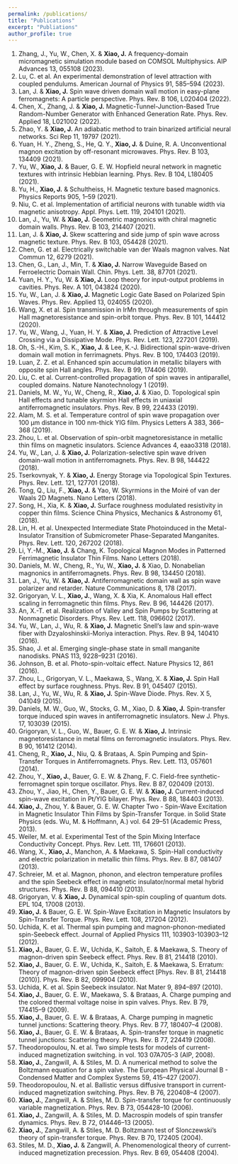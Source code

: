 ```yaml
---
permalink: /publications/
title: "Publications"
excerpt: "Publiations"
author_profile: true
---
```


1. Zhang, J., Yu, W., Chen, X. & __Xiao, J.__ A frequency-domain micromagnetic simulation module based on COMSOL Multiphysics. AIP Advances 13, 055108 (2023).
2. Lu, C. et al. An experimental demonstration of level attraction with coupled pendulums. American Journal of Physics 91, 585–594 (2023).
3. Lan, J. & __Xiao, J.__ Spin wave driven domain wall motion in easy-plane ferromagnets: A particle perspective. Phys. Rev. B 106, L020404 (2022).
4. Chen, X., Zhang, J. & __Xiao, J.__ Magnetic-Tunnel-Junction-Based True Random-Number Generator with Enhanced Generation Rate. Phys. Rev. Applied 18, L021002 (2022).
5. Zhao, Y. & __Xiao, J.__ An adiabatic method to train binarized artificial neural networks. Sci Rep 11, 19797 (2021).
6. Yuan, H. Y., Zheng, S., He, Q. Y., __Xiao, J.__ & Duine, R. A. Unconventional magnon excitation by off-resonant microwaves. Phys. Rev. B 103, 134409 (2021).
7. Yu, W., __Xiao, J.__ & Bauer, G. E. W. Hopfield neural network in magnetic textures with intrinsic Hebbian learning. Phys. Rev. B 104, L180405 (2021).
8. Yu, H., __Xiao, J.__ & Schultheiss, H. Magnetic texture based magnonics. Physics Reports 905, 1–59 (2021).
9. Niu, C. et al. Implementation of artificial neurons with tunable width via magnetic anisotropy. Appl. Phys. Lett. 119, 204101 (2021).
10. Lan, J., Yu, W. & __Xiao, J.__ Geometric magnonics with chiral magnetic domain walls. Phys. Rev. B 103, 214407 (2021).
11. Lan, J. & __Xiao, J.__ Skew scattering and side jump of spin wave across magnetic texture. Phys. Rev. B 103, 054428 (2021).
12. Chen, G. et al. Electrically switchable van der Waals magnon valves. Nat Commun 12, 6279 (2021).
13. Chen, G., Lan, J., Min, T. & __Xiao, J.__ Narrow Waveguide Based on Ferroelectric Domain Wall. Chin. Phys. Lett. 38, 87701 (2021).
14. Yuan, H. Y., Yu, W. & __Xiao, J.__ Loop theory for input-output problems in cavities. Phys. Rev. A 101, 043824 (2020).
15. Yu, W., Lan, J. & __Xiao, J.__ Magnetic Logic Gate Based on Polarized Spin Waves. Phys. Rev. Applied 13, 024055 (2020).
16. Wang, X. et al. Spin transmission in IrMn through measurements of spin Hall magnetoresistance and spin-orbit torque. Phys. Rev. B 101, 144412 (2020).
17. Yu, W., Wang, J., Yuan, H. Y. & __Xiao, J.__ Prediction of Attractive Level Crossing via a Dissipative Mode. Phys. Rev. Lett. 123, 227201 (2019).
18. Oh, S.-H., Kim, S. K., __Xiao, J.__ & Lee, K.-J. Bidirectional spin-wave-driven domain wall motion in ferrimagnets. Phys. Rev. B 100, 174403 (2019).
19. Luan, Z. Z. et al. Enhanced spin accumulation in metallic bilayers with opposite spin Hall angles. Phys. Rev. B 99, 174406 (2019).
20. Liu, C. et al. Current-controlled propagation of spin waves in antiparallel, coupled domains. Nature Nanotechnology 1 (2019).
21. Daniels, M. W., Yu, W., Cheng, R., __Xiao, J.__ & Xiao, D. Topological spin Hall effects and tunable skyrmion Hall effects in uniaxial antiferromagnetic insulators. Phys. Rev. B 99, 224433 (2019).
22. Alam, M. S. et al. Temperature control of spin wave propagation over 100 μm distance in 100 nm-thick YIG film. Physics Letters A 383, 366–368 (2019).
23. Zhou, L. et al. Observation of spin-orbit magnetoresistance in metallic thin films on magnetic insulators. Science Advances 4, eaao3318 (2018).
24. Yu, W., Lan, J. & __Xiao, J.__ Polarization-selective spin wave driven domain-wall motion in antiferromagnets. Phys. Rev. B 98, 144422 (2018).
25. Tserkovnyak, Y. & __Xiao, J.__ Energy Storage via Topological Spin Textures. Phys. Rev. Lett. 121, 127701 (2018).
26. Tong, Q., Liu, F., __Xiao, J.__ & Yao, W. Skyrmions in the Moiré of van der Waals 2D Magnets. Nano Letters (2018).
27. Song, H., Xia, K. & __Xiao, J.__ Surface roughness modulated resistivity in copper thin films. Science China Physics, Mechanics & Astronomy 61, (2018).
28. Lin, H. et al. Unexpected Intermediate State Photoinduced in the Metal-Insulator Transition of Submicrometer Phase-Separated Manganites. Phys. Rev. Lett. 120, 267202 (2018).
29. Li, Y.-M., __Xiao, J.__ & Chang, K. Topological Magnon Modes in Patterned Ferrimagnetic Insulator Thin Films. Nano Letters (2018).
30. Daniels, M. W., Cheng, R., Yu, W., __Xiao, J.__ & Xiao, D. Nonabelian magnonics in antiferromagnets. Phys. Rev. B 98, 134450 (2018).
31. Lan, J., Yu, W. & __Xiao, J.__ Antiferromagnetic domain wall as spin wave polarizer and retarder. Nature Communications 8, 178 (2017).
32. Grigoryan, V. L., __Xiao, J.__, Wang, X. & Xia, K. Anomalous Hall effect scaling in ferromagnetic thin films. Phys. Rev. B 96, 144426 (2017).
33. An, X.-T. et al. Realization of Valley and Spin Pumps by Scattering at Nonmagnetic Disorders. Phys. Rev. Lett. 118, 096602 (2017).
34. Yu, W., Lan, J., Wu, R. & __Xiao, J.__ Magnetic Snell’s law and spin-wave fiber with Dzyaloshinskii-Moriya interaction. Phys. Rev. B 94, 140410 (2016).
35. Shao, J. et al. Emerging single-phase state in small manganite nanodisks. PNAS 113, 9228–9231 (2016).
36. Johnson, B. et al. Photo-spin-voltaic effect. Nature Physics 12, 861 (2016).
37. Zhou, L., Grigoryan, V. L., Maekawa, S., Wang, X. & __Xiao, J.__ Spin Hall effect by surface roughness. Phys. Rev. B 91, 045407 (2015).
39. Lan, J., Yu, W., Wu, R. & __Xiao, J.__ Spin-Wave Diode. Phys. Rev. X 5, 041049 (2015).
40. Daniels, M. W., Guo, W., Stocks, G. M., Xiao, D. & __Xiao, J.__ Spin-transfer torque induced spin waves in antiferromagnetic insulators. New J. Phys. 17, 103039 (2015).
42. Grigoryan, V. L., Guo, W., Bauer, G. E. W. & __Xiao, J.__ Intrinsic magnetoresistance in metal films on ferromagnetic insulators. Phys. Rev. B 90, 161412 (2014).
43. Cheng, R., __Xiao, J.__, Niu, Q. & Brataas, A. Spin Pumping and Spin-Transfer Torques in Antiferromagnets. Phys. Rev. Lett. 113, 057601 (2014).
44. Zhou, Y., __Xiao, J.__, Bauer, G. E. W. & Zhang, F. C. Field-free synthetic-ferromagnet spin torque oscillator. Phys. Rev. B 87, 020409 (2013).
45. Zhou, Y., Jiao, H., Chen, Y., Bauer, G. E. W. & __Xiao, J.__ Current-induced spin-wave excitation in Pt/YIG bilayer. Phys. Rev. B 88, 184403 (2013).
46. __Xiao, J.__, Zhou, Y. & Bauer, G. E. W. Chapter Two - Spin-Wave Excitation in Magnetic Insulator Thin Films by Spin-Transfer Torque. in Solid State Physics (eds. Wu, M. & Hoffmann, A.) vol. 64 29–51 (Academic Press, 2013).
47. Weiler, M. et al. Experimental Test of the Spin Mixing Interface Conductivity Concept. Phys. Rev. Lett. 111, 176601 (2013).
48. Wang, X., __Xiao, J.__, Manchon, A. & Maekawa, S. Spin-Hall conductivity and electric polarization in metallic thin films. Phys. Rev. B 87, 081407 (2013).
49. Schreier, M. et al. Magnon, phonon, and electron temperature profiles and the spin Seebeck effect in magnetic insulator/normal metal hybrid structures. Phys. Rev. B 88, 094410 (2013).
50. Grigoryan, V. & __Xiao, J.__ Dynamical spin-spin coupling of quantum dots. EPL 104, 17008 (2013).
51. __Xiao, J.__ & Bauer, G. E. W. Spin-Wave Excitation in Magnetic Insulators by Spin-Transfer Torque. Phys. Rev. Lett. 108, 217204 (2012).
52. Uchida, K. et al. Thermal spin pumping and magnon-phonon-mediated spin-Seebeck effect. Journal of Applied Physics 111, 103903-103903–12 (2012).
53. __Xiao, J.__, Bauer, G. E. W., Uchida, K., Saitoh, E. & Maekawa, S. Theory of magnon-driven spin Seebeck effect. Phys. Rev. B 81, 214418 (2010).
54. __Xiao, J.__, Bauer, G. E. W., Uchida, K., Saitoh, E. & Maekawa, S. Erratum: Theory of magnon-driven spin Seebeck effect [Phys. Rev. B 81, 214418 (2010)]. Phys. Rev. B 82, 099904 (2010).
55. Uchida, K. et al. Spin Seebeck insulator. Nat Mater 9, 894–897 (2010).
56. __Xiao, J.__, Bauer, G. E. W., Maekawa, S. & Brataas, A. Charge pumping and the colored thermal voltage noise in spin valves. Phys. Rev. B 79, 174415–9 (2009).
57. __Xiao, J.__, Bauer, G. E. W. & Brataas, A. Charge pumping in magnetic tunnel junctions: Scattering theory. Phys. Rev. B 77, 180407–4 (2008).
58. __Xiao, J.__, Bauer, G. E. W. & Brataas, A. Spin-transfer torque in magnetic tunnel junctions: Scattering theory. Phys. Rev. B 77, 224419 (2008).
59. Theodoropoulou, N. et al. Two simple tests for models of current-induced magnetization switching. in vol. 103 07A705-3 (AIP, 2008).
60. __Xiao, J.__, Zangwill, A. & Stiles, M. D. A numerical method to solve the Boltzmann equation for a spin valve. The European Physical Journal B - Condensed Matter and Complex Systems 59, 415–427 (2007).
61. Theodoropoulou, N. et al. Ballistic versus diffusive transport in current-induced magnetization switching. Phys. Rev. B 76, 220408–4 (2007).
62. __Xiao, J.__, Zangwill, A. & Stiles, M. D. Spin-transfer torque for continuously variable magnetization. Phys. Rev. B 73, 054428–10 (2006).
63. __Xiao, J.__, Zangwill, A. & Stiles, M. D. Macrospin models of spin transfer dynamics. Phys. Rev. B 72, 014446–13 (2005).
64. __Xiao, J.__, Zangwill, A. & Stiles, M. D. Boltzmann test of Slonczewski’s theory of spin-transfer torque. Phys. Rev. B 70, 172405 (2004).
65. Stiles, M. D., __Xiao, J.__ & Zangwill, A. Phenomenological theory of current-induced magnetization precession. Phys. Rev. B 69, 054408 (2004).

